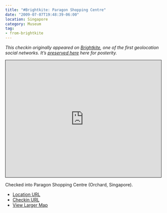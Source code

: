 ```yaml
---
title: "#Brightkite: Paragon Shopping Centre"
date: "2009-07-07T19:48:39-06:00"
location: Singapore
category: Museum
tag:
- from-brightkite
---
```

<p style="font-style:italic">This checkin originally appeared on <a href="https://rubenerd.com/tag/from-brightkite/" title="View all posts imported from Brightkite">Brightkite</a>, one of the first geolocation social networks. It’s <a title="View all posts in the museum" href="https://rubenerd.com/museum/">preserved here</a> here for posterity.</p>

<iframe style="width:498px; height:373px; border:1px solid;" src="http://www.openstreetmap.org/export/embed.html?bbox=103.8348314166069%2C1.3028324338685582%2C103.83644342422485%2C1.3048355252457735&amp;layer=mapnik"></iframe>

Checked into Paragon Shopping Centre (Orchard, Singapore).

* [Location URL](http://brightkite.com/places/75ac89486b6111dea4e0003048c10834)
* [Checkin URL](http://brightkite.com/objects/75bb44b06b6111dea4e0003048c10834)
* [View Larger Map](http://www.openstreetmap.org/#map=19/1.30383/103.83564)

